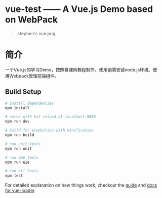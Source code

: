 # vue-test —— A Vue.js Demo based on WebPack

> stephen's vue proj

# 简介
一个Vue.js的学习Demo，按照慕课网教程制作。使用前需安装node.js环境。使用Webpack管理前端组件。

## Build Setup

``` bash
# install dependencies
npm install

# serve with hot reload at localhost:8080
npm run dev

# build for production with minification
npm run build

# run unit tests
npm run unit

# run e2e tests
npm run e2e

# run all tests
npm test
```

For detailed explanation on how things work, checkout the [guide](http://vuejs-templates.github.io/webpack/) and [docs for vue-loader](http://vuejs.github.io/vue-loader).
